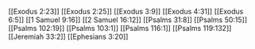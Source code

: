 [[Exodus 2:23]]
[[Exodus 2:25]]
[[Exodus 3:9]]
[[Exodus 4:31]]
[[Exodus 6:5]]
[[1 Samuel 9:16]]
[[2 Samuel 16:12]]
[[Psalms 31:8]]
[[Psalms 50:15]]
[[Psalms 102:19]]
[[Psalms 103:1]]
[[Psalms 116:1]]
[[Psalms 119:132]]
[[Jeremiah 33:2]]
[[Ephesians 3:20]]
